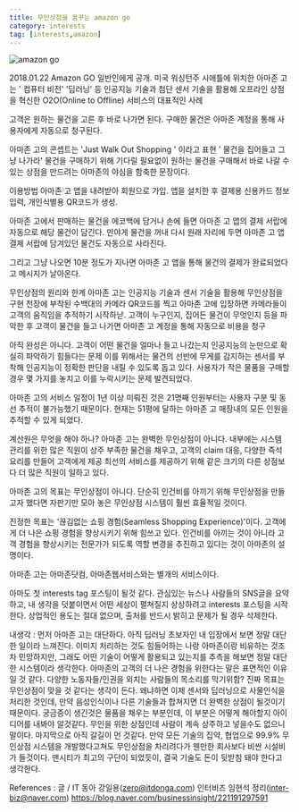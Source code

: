 ```yaml
---
title: 무인상점을 꿈꾸는 amazon go
category: interests
tag: [interests,amazon] 
---
```



![amazon go](https://postfiles.pstatic.net/MjAxODAxMjRfNjYg/MDAxNTE2NzkyMDUyODky.ZjM7aAPyJgYKaBUnEbrB2rQEjihl1Ilhtgw4GrwLBSog.q13aDdOIgCYzZIeJh2OiF4QI0UceXUjf-_we_BJ6GEog.PNG.jjmstars7/image.png?type=w773)

2018.01.22 Amazon GO 일반인에게 공개. 
미국 워싱턴주 시애틀에 위치한 아마존 고는 ' 컴퓨터 비전' '딥러닝' 등 인공지능 기술과 첨단 센서 기술을 활용해 오프라인 상점을 혁신한 O2O(Online to Offline) 서비스의 대표적인 사례

고객은 원하는 물건을 고른 후 바로 나가면 된다. 구매한 물건은 아마존 계정을 통해 사용자에게 자동으로 청구된다.

아마존 고의 콘셉트는 'Just Walk Out Shopping ' 이라고 표현 ' 물건을 집어들고 그냥 나가라'
물건을 구매하기 위해 기다릴 필요없이 원하는 물건을 구매해서 바로 나갈 수 있는 상점을 만드려는 아마존의 야심을 함축한 문장이다. 

이용방법
아마존 고 앱을 내려받아 회원으로 가입. 앱을 설치한 후 결제용 신용카드 정보 입력, 개인식별용 QR코드가 생성. 

아마존 고에서 판매하는 물건을 에코백에 담거나 손에 들면 아마존 고 앱의 결제 서랍에 자동으로 해당 물건이 담긴다. 만야게 물건을 꺼내 다시 원래 자리에 두면 아마존 고 앱 결제 서랍에 담겨있던 물건도 자동으로 사라진다. 

그리고 그냥 나오면 10분 정도가 지나면 아마존 고 앱을 통해 물건의 결제가 완료되었다고 메시지가 날아온다.


무인상점의 원리와 한계
아마존 고는 인공지능 기술과 센서 기술을 활용해 무인상점을 구현
천장에 부착된 수백대의 카메라
QR코드를 찍고 아마존 고에 입장하면 카메라들이 고객의 움직임을 추적하기 시작하낟. 고객이 누구인지, 집어든 물건이 무엇인지 등을 파악한 후 고객이 물건을 들고 나가면 아마존 고 계정을 통해 자동으로 비용을 청구


아직 완성은 아니다. 고객이 어떤 물건을 얼마나 들고 나갔는지 인공지능의 눈만으로 확실히 파악하기 힘들다는 문제
이를 위해서는 물건의 선반에 무게를 감지하는 센서를 부착해 인공지능이 정확한 판단을 내릴 수 있도록 돕고 있다. 사용자가 작은 물품을 구매할 경우 몇 가지를 놓치고 이를 누락시키는 문제 발견되었다. 

아마존 고의 서비스 일정이 1년 이상 미뤄진 것은 21명째 인원부터는 사용자 구분 및 동선 추적이 불가능했기 때문이다. 현재는 51평에 달하는 아마존 고 매장내의 모든 인원을 추적할 수 있게 되었다. 

계산원은 무엇을 해야 하나?
아마존 고는 완벽한 무인상점이 아니다. 내부에는 시스템 관리를 위한 많은 직원이 상주
부족한 물건을 채우고, 고객의 claim 대응, 다양한 즉석 요리를 만들어 고객에게 제공
최선의 서비스를 제공하기 위해 같은 크기의 다른 상점보다 더 많은 직원이 일하고 있다. 

아마존 고의 목표는 무인상점이 아니다. 단순히 인건비를 아끼기 위해 무인상점을 만들고자 했다면 자판기만 모아 놓은 무인상점 시스템이 훨씬 효율적일 것이다. 


진정한 목표는 '끊김없는 쇼핑 경험(Seamless Shopping Experience)'이다. 고객에게 더 나은 쇼핑 경험을 향상시키기 위해 힘쓰고 있다. 인건비를 아끼는 것이 아니라 고객 경험을 향상시키는 전문가가 되도록 역할 변경을 추진하고 있다는 것이 아마존의 설명이다. 

아마존 고는 아마존닷컴, 아마존웹서비스와는 별개의 서비스이다. 

아마도 첫 interests tag 포스팅이 될것 같다. 관심있는 뉴스나 사람들의 SNS글을 요약하고, 내 생각을 덧붙이면서 어떤 세상이 펼쳐질지 상상하려고 interests 포스팅을 시작한다. 상업적인 용도는 절대 없으며, 출처를 반드시 밝히고 문제가 될 경우 삭제한다.

내생각
:  먼저 아마존 고는 대단하다. 아직 딥러닝 초보자인 내 입장에서 보면 정말 대단한 일이라 느껴진다. 이미지 처리하는 것도 힘들어하는 나랑 아마존이랑 비유하는 것조차 민망하지만, 그래도 어떤 기술이 어떻게 활용되고 있는지를 추측을 해보면 정말 대단한 시스템이라 생각한다.
아마존의 고객의 더 나은 경험을 위한다는 말은 표면적인 이유일 것 같다. 다양한 노동자들/인권을 외치는 사람들의 목소리를 막기위함? 진짜 목표는 무인상점이 맞을 것 같다는 생각이 든다. 왜냐하면 이제 센서와 딥러닝으로 사물인식을 처리한 것인데, 만약 음성인식이나 다른 기술들과 합쳐지면 더 완벽한 상점이 될것이기 때문이다.
궁금증이 생긴것은 물품을 채우는 부분인데, 이 부분은 어떻게 해야할지 아이디어를 내봐야 알것같다. 무인을 위한 상점인데 사람이 계속 상주하고 넣을수도 없으니 말이다. 
 마지막으로 아직 갈길이 먼 것같다. 만약 모든 기술의 집약, 협업으로 99.9% 무인상점 시스템을 개발했다고쳐도 무인상점을 차리려다가 웬만한 회사보다 비싼 시설비가 들것이다. 맨시티가 최고의 구단이 되었듯이, 결국 기술도 돈이 뒷받침 돼야 한다고 생각한다.


References : 
글 / IT 동아 강일용(zero@itdonga.com)
인터비즈 임현석 정리(inter-biz@naver.com)
https://blog.naver.com/businessinsight/221191297591
